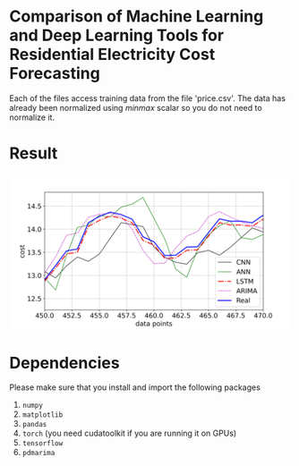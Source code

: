 # Comparison of Machine Learning and Deep Learning Tools for Residential Electricity Cost Forecasting
Each of the files access training data from the file 'price.csv'. The data has already been normalized using _minmax_ scalar so you do not need to normalize it. 

# Result
![Image](https://raw.githubusercontent.com/abodh/Electricity-cost-forecasting-using-machine-learning-and-deep-learning-models/master/result/result.png)



# Dependencies
Please make sure that you install and import the following packages
1. `numpy`
2. `matplotlib`
3. `pandas`
4. `torch` (you need cudatoolkit if you are running it on GPUs)
5. `tensorflow`
6. `pdmarima`
